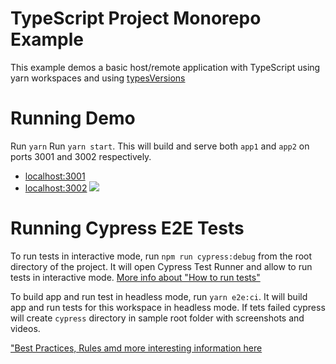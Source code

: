 # TypeScript Project Monorepo Example

This example demos a basic host/remote application with TypeScript using yarn workspaces and using [typesVersions](https://www.typescriptlang.org/docs/handbook/declaration-files/publishing.html#version-selection-with-typesversions)


# Running Demo

Run `yarn`
Run `yarn start`. 
This will build and serve both `app1` and `app2` on ports 3001 and 3002 respectively.

- [localhost:3001](http://localhost:3001/)
- [localhost:3002](http://localhost:3002/)
  <img src="https://ssl.google-analytics.com/collect?v=1&t=event&ec=email&ea=open&t=event&tid=UA-120967034-1&z=1589682154&cid=ae045149-9d17-0367-bbb0-11c41d92b411&dt=ModuleFederationExamples&dp=/email/TypeScriptProjectReferences">

# Running Cypress E2E Tests

To run tests in interactive mode, run  `npm run cypress:debug` from the root directory of the project. It will open Cypress Test Runner and allow to run tests in interactive mode. [More info about "How to run tests"](../cypress/README.md#how-to-run-tests)

To build app and run test in headless mode, run `yarn e2e:ci`. It will build app and run tests for this workspace in headless mode. If tets failed cypress will create `cypress` directory in sample root folder with screenshots and videos.

["Best Practices, Rules amd more interesting information here](../cypress/README.md)
